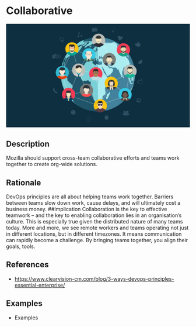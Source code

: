 # Collaborative
![collaborative](../../images/collaborative.jpg)
## Description
Mozilla should support cross-team collaborative efforts and teams work together to create org-wide solutions.
## Rationale
DevOps principles are all about helping teams work together. Barriers between teams slow down work, cause delays, and will ultimately cost a business money.
##Implication
Collaboration is the key to effective teamwork – and the key to enabling collaboration lies in an organisation’s culture. This is especially true given the distributed nature of many teams today. More and more, we see remote workers and teams operating not just in different locations, but in different timezones. It means communication can rapidly become a challenge. By bringing teams together, you align their goals, tools.
## References
* https://www.clearvision-cm.com/blog/3-ways-devops-principles-essential-enterprise/
## Examples
* Examples
